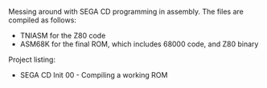 Messing around with SEGA CD programming in assembly. The files are compiled as follows:
 - TNIASM for the Z80 code
 - ASM68K for the final ROM, which includes 68000 code, and Z80 binary

Project listing:
 - SEGA CD Init 00 - Compiling a working ROM
